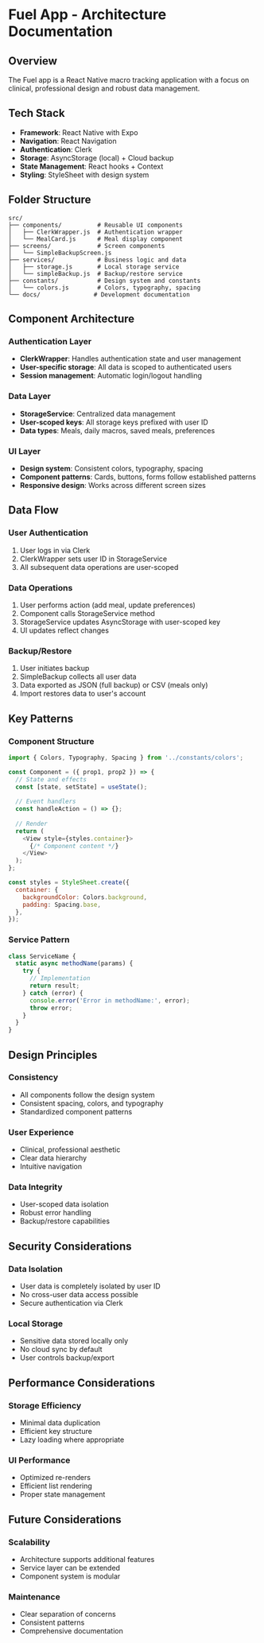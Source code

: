 # Fuel App - Architecture Documentation

## Overview
The Fuel app is a React Native macro tracking application with a focus on clinical, professional design and robust data management.

## Tech Stack
- **Framework**: React Native with Expo
- **Navigation**: React Navigation
- **Authentication**: Clerk
- **Storage**: AsyncStorage (local) + Cloud backup
- **State Management**: React hooks + Context
- **Styling**: StyleSheet with design system

## Folder Structure
```
src/
├── components/          # Reusable UI components
│   ├── ClerkWrapper.js  # Authentication wrapper
│   └── MealCard.js      # Meal display component
├── screens/             # Screen components
│   └── SimpleBackupScreen.js
├── services/            # Business logic and data
│   ├── storage.js       # Local storage service
│   └── simpleBackup.js  # Backup/restore service
├── constants/           # Design system and constants
│   └── colors.js        # Colors, typography, spacing
└── docs/               # Development documentation
```

## Component Architecture

### Authentication Layer
- **ClerkWrapper**: Handles authentication state and user management
- **User-specific storage**: All data is scoped to authenticated users
- **Session management**: Automatic login/logout handling

### Data Layer
- **StorageService**: Centralized data management
- **User-scoped keys**: All storage keys prefixed with user ID
- **Data types**: Meals, daily macros, saved meals, preferences

### UI Layer
- **Design system**: Consistent colors, typography, spacing
- **Component patterns**: Cards, buttons, forms follow established patterns
- **Responsive design**: Works across different screen sizes

## Data Flow

### User Authentication
1. User logs in via Clerk
2. ClerkWrapper sets user ID in StorageService
3. All subsequent data operations are user-scoped

### Data Operations
1. User performs action (add meal, update preferences)
2. Component calls StorageService method
3. StorageService updates AsyncStorage with user-scoped key
4. UI updates reflect changes

### Backup/Restore
1. User initiates backup
2. SimpleBackup collects all user data
3. Data exported as JSON (full backup) or CSV (meals only)
4. Import restores data to user's account

## Key Patterns

### Component Structure
```javascript
import { Colors, Typography, Spacing } from '../constants/colors';

const Component = ({ prop1, prop2 }) => {
  // State and effects
  const [state, setState] = useState();
  
  // Event handlers
  const handleAction = () => {};
  
  // Render
  return (
    <View style={styles.container}>
      {/* Component content */}
    </View>
  );
};

const styles = StyleSheet.create({
  container: {
    backgroundColor: Colors.background,
    padding: Spacing.base,
  },
});
```

### Service Pattern
```javascript
class ServiceName {
  static async methodName(params) {
    try {
      // Implementation
      return result;
    } catch (error) {
      console.error('Error in methodName:', error);
      throw error;
    }
  }
}
```

## Design Principles

### Consistency
- All components follow the design system
- Consistent spacing, colors, and typography
- Standardized component patterns

### User Experience
- Clinical, professional aesthetic
- Clear data hierarchy
- Intuitive navigation

### Data Integrity
- User-scoped data isolation
- Robust error handling
- Backup/restore capabilities

## Security Considerations

### Data Isolation
- User data is completely isolated by user ID
- No cross-user data access possible
- Secure authentication via Clerk

### Local Storage
- Sensitive data stored locally only
- No cloud sync by default
- User controls backup/export

## Performance Considerations

### Storage Efficiency
- Minimal data duplication
- Efficient key structure
- Lazy loading where appropriate

### UI Performance
- Optimized re-renders
- Efficient list rendering
- Proper state management

## Future Considerations

### Scalability
- Architecture supports additional features
- Service layer can be extended
- Component system is modular

### Maintenance
- Clear separation of concerns
- Consistent patterns
- Comprehensive documentation
